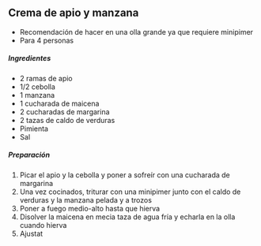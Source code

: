 ## Crema de apio y manzana

* Recomendación de hacer en una olla grande ya que requiere minipimer
* Para 4 personas

##### Ingredientes

* 2 ramas de apio
* 1/2 cebolla
* 1 manzana
* 1 cucharada de maicena
* 2 cucharadas de margarina
* 2 tazas de caldo de verduras
* Pimienta
* Sal

##### Preparación

1. Picar el apio y la cebolla y poner a sofreír con una cucharada de margarina
2. Una vez cocinados, triturar con una minipimer junto con el caldo de verduras y la manzana pelada y a trozos
3. Poner a fuego medio-alto hasta que hierva
4. Disolver la maicena en mecia taza de agua fría y echarla en la olla cuando hierva
5. Ajustat